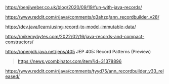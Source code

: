https://benjiweber.co.uk/blog/2020/09/19/fun-with-java-records/

https://www.reddit.com/r/java/comments/q3ahzq/ann_recordbuilder_v28/

https://dev.java/learn/using-record-to-model-immutable-data/

https://mikemybytes.com/2022/02/16/java-records-and-compact-constructors/

https://openjdk.java.net/jeps/405 JEP 405: Record Patterns (Preview)
> https://news.ycombinator.com/item?id=31378896

https://www.reddit.com/r/java/comments/tyyd75/ann_recordbuilder_v33_released/